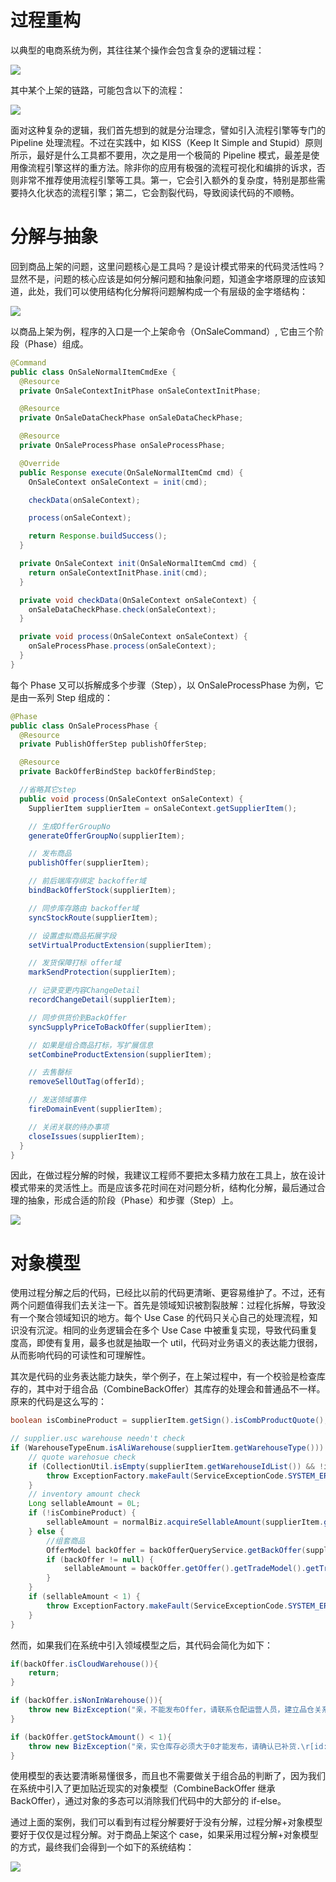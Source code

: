 # 过程重构

以典型的电商系统为例，其往往某个操作会包含复杂的逻辑过程：

![](https://i.postimg.cc/przvyfSZ/image.png)

其中某个上架的链路，可能包含以下的流程：

![](https://i.postimg.cc/G3ydMRpy/image.png)

面对这种复杂的逻辑，我们首先想到的就是分治理念，譬如引入流程引擎等专门的 Pipeline 处理流程。不过在实践中，如 KISS（Keep It Simple and Stupid）原则所示，最好是什么工具都不要用，次之是用一个极简的 Pipeline 模式，最差是使用像流程引擎这样的重方法。除非你的应用有极强的流程可视化和编排的诉求，否则非常不推荐使用流程引擎等工具。第一，它会引入额外的复杂度，特别是那些需要持久化状态的流程引擎；第二，它会割裂代码，导致阅读代码的不顺畅。

# 分解与抽象

回到商品上架的问题，这里问题核心是工具吗？是设计模式带来的代码灵活性吗？显然不是，问题的核心应该是如何分解问题和抽象问题，知道金字塔原理的应该知道，此处，我们可以使用结构化分解将问题解构成一个有层级的金字塔结构：

![](https://i.postimg.cc/52nVHNsZ/image.png)

以商品上架为例，程序的入口是一个上架命令（OnSaleCommand）, 它由三个阶段（Phase）组成。

```java
@Command
public class OnSaleNormalItemCmdExe {
  @Resource
  private OnSaleContextInitPhase onSaleContextInitPhase;

  @Resource
  private OnSaleDataCheckPhase onSaleDataCheckPhase;

  @Resource
  private OnSaleProcessPhase onSaleProcessPhase;

  @Override
  public Response execute(OnSaleNormalItemCmd cmd) {
    OnSaleContext onSaleContext = init(cmd);

    checkData(onSaleContext);

    process(onSaleContext);

    return Response.buildSuccess();
  }

  private OnSaleContext init(OnSaleNormalItemCmd cmd) {
    return onSaleContextInitPhase.init(cmd);
  }

  private void checkData(OnSaleContext onSaleContext) {
    onSaleDataCheckPhase.check(onSaleContext);
  }

  private void process(OnSaleContext onSaleContext) {
    onSaleProcessPhase.process(onSaleContext);
  }
}
```

每个 Phase 又可以拆解成多个步骤（Step），以 OnSaleProcessPhase 为例，它是由一系列 Step 组成的：

```java
@Phase
public class OnSaleProcessPhase {
  @Resource
  private PublishOfferStep publishOfferStep;

  @Resource
  private BackOfferBindStep backOfferBindStep;

  //省略其它step
  public void process(OnSaleContext onSaleContext) {
    SupplierItem supplierItem = onSaleContext.getSupplierItem();

    // 生成OfferGroupNo
    generateOfferGroupNo(supplierItem);

    // 发布商品
    publishOffer(supplierItem);

    // 前后端库存绑定 backoffer域
    bindBackOfferStock(supplierItem);

    // 同步库存路由 backoffer域
    syncStockRoute(supplierItem);

    // 设置虚拟商品拓展字段
    setVirtualProductExtension(supplierItem);

    // 发货保障打标 offer域
    markSendProtection(supplierItem);

    // 记录变更内容ChangeDetail
    recordChangeDetail(supplierItem);

    // 同步供货价到BackOffer
    syncSupplyPriceToBackOffer(supplierItem);

    // 如果是组合商品打标，写扩展信息
    setCombineProductExtension(supplierItem);

    // 去售罄标
    removeSellOutTag(offerId);

    // 发送领域事件
    fireDomainEvent(supplierItem);

    // 关闭关联的待办事项
    closeIssues(supplierItem);
  }
}
```

因此，在做过程分解的时候，我建议工程师不要把太多精力放在工具上，放在设计模式带来的灵活性上。而是应该多花时间在对问题分析，结构化分解，最后通过合理的抽象，形成合适的阶段（Phase）和步骤（Step）上。

![](https://i.postimg.cc/YSPB3DKR/image.png)

# 对象模型

使用过程分解之后的代码，已经比以前的代码更清晰、更容易维护了。不过，还有两个问题值得我们去关注一下。首先是领域知识被割裂肢解：过程化拆解，导致没有一个聚合领域知识的地方。每个 Use Case 的代码只关心自己的处理流程，知识没有沉淀。相同的业务逻辑会在多个 Use Case 中被重复实现，导致代码重复度高，即使有复用，最多也就是抽取一个 util，代码对业务语义的表达能力很弱，从而影响代码的可读性和可理解性。

其次是代码的业务表达能力缺失，举个例子，在上架过程中，有一个校验是检查库存的，其中对于组合品（CombineBackOffer）其库存的处理会和普通品不一样。原来的代码是这么写的：

```java
boolean isCombineProduct = supplierItem.getSign().isCombProductQuote();

// supplier.usc warehouse needn't check
if (WarehouseTypeEnum.isAliWarehouse(supplierItem.getWarehouseType())) {
    // quote warehosue check
    if (CollectionUtil.isEmpty(supplierItem.getWarehouseIdList()) && !isCombineProduct) {
        throw ExceptionFactory.makeFault(ServiceExceptionCode.SYSTEM_ERROR, "亲，不能发布Offer，请联系仓配运营人员，建立品仓关系！");
    }
    // inventory amount check
    Long sellableAmount = 0L;
    if (!isCombineProduct) {
        sellableAmount = normalBiz.acquireSellableAmount(supplierItem.getBackOfferId(), supplierItem.getWarehouseIdList());
    } else {
        //组套商品
        OfferModel backOffer = backOfferQueryService.getBackOffer(supplierItem.getBackOfferId());
        if (backOffer != null) {
            sellableAmount = backOffer.getOffer().getTradeModel().getTradeCondition().getAmountOnSale();
        }
    }
    if (sellableAmount < 1) {
        throw ExceptionFactory.makeFault(ServiceExceptionCode.SYSTEM_ERROR, "亲，实仓库存必须大于0才能发布，请确认已补货.\r[id:" + supplierItem.getId() + "]");
    }
}
```

然而，如果我们在系统中引入领域模型之后，其代码会简化为如下：

```java
if(backOffer.isCloudWarehouse()){
    return;
}

if (backOffer.isNonInWarehouse()){
    throw new BizException("亲，不能发布Offer，请联系仓配运营人员，建立品仓关系！");
}

if (backOffer.getStockAmount() < 1){
    throw new BizException("亲，实仓库存必须大于0才能发布，请确认已补货.\r[id:" + backOffer.getSupplierItem().getCspuCode() + "]");
}
```

使用模型的表达要清晰易懂很多，而且也不需要做关于组合品的判断了，因为我们在系统中引入了更加贴近现实的对象模型（CombineBackOffer 继承 BackOffer），通过对象的多态可以消除我们代码中的大部分的 if-else。

通过上面的案例，我们可以看到有过程分解要好于没有分解，过程分解+对象模型要好于仅仅是过程分解。对于商品上架这个 case，如果采用过程分解+对象模型的方式，最终我们会得到一个如下的系统结构：

![](https://i.postimg.cc/TYfFrv5G/image.png)
